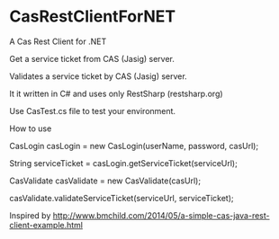 # CasRestClientForNET
A Cas Rest Client for .NET 

Get a service ticket from CAS (Jasig) server.

Validates a service ticket by CAS (Jasig) server.

It it written in C# and uses only RestSharp (restsharp.org)

Use CasTest.cs file to test your environment.

How to use

CasLogin casLogin = new CasLogin(userName, password, casUrl);

String serviceTicket = casLogin.getServiceTicket(serviceUrl);

CasValidate casValidate = new CasValidate(casUrl);

casValidate.validateServiceTicket(serviceUrl, serviceTicket);

Inspired by 
http://www.bmchild.com/2014/05/a-simple-cas-java-rest-client-example.html 

